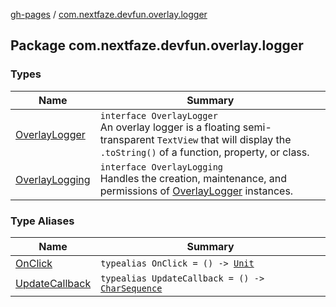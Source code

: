 [gh-pages](../index.md) / [com.nextfaze.devfun.overlay.logger](./index.md)

## Package com.nextfaze.devfun.overlay.logger

### Types

| Name | Summary |
|---|---|
| [OverlayLogger](-overlay-logger/index.md) | `interface OverlayLogger`<br>An overlay logger is a floating semi-transparent `TextView` that will display the `.toString()` of a function, property, or class. |
| [OverlayLogging](-overlay-logging/index.md) | `interface OverlayLogging`<br>Handles the creation, maintenance, and permissions of [OverlayLogger](-overlay-logger/index.md) instances. |

### Type Aliases

| Name | Summary |
|---|---|
| [OnClick](-on-click.md) | `typealias OnClick = () -> `[`Unit`](https://kotlinlang.org/api/latest/jvm/stdlib/kotlin/-unit/index.html) |
| [UpdateCallback](-update-callback.md) | `typealias UpdateCallback = () -> `[`CharSequence`](https://kotlinlang.org/api/latest/jvm/stdlib/kotlin/-char-sequence/index.html) |
